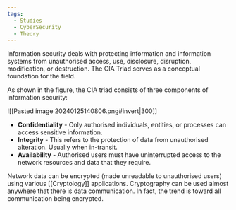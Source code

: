 ```yaml
---
tags:
  - Studies
  - CyberSecurity
  - Theory
---
```


Information security deals with protecting information and information systems from unauthorised access, use, disclosure, disruption, modification, or destruction. The CIA Triad serves as a conceptual foundation for the field.

As shown in the figure, the CIA triad consists of three components of information security:

![[Pasted image 20240125140806.png#invert|300]]

- **Confidentiality** - Only authorised individuals, entities, or processes can access sensitive information.
- **Integrity** - This refers to the protection of data from unauthorised alteration. Usually when in-transit.
- **Availability** - Authorised users must have uninterrupted access to the network resources and data that they require.

Network data can be encrypted (made unreadable to unauthorised users) using various [[Cryptology]] applications. Cryptography can be used almost anywhere that there is data communication. In fact, the trend is toward all communication being encrypted.